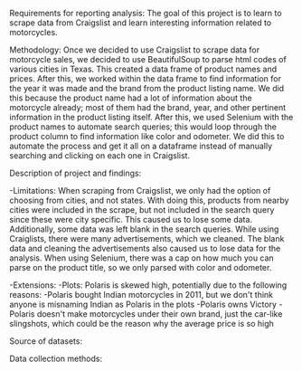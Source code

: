 
Requirements for reporting analysis:
The goal of this project is to learn to scrape data from Craigslist and learn interesting information related to motorcycles.

Methodology:
Once we decided to use Craigslist to scrape data for motorcycle sales, we decided to use BeautifulSoup to parse html codes of various cities in Texas. This created a data frame of product names and prices. After this, we worked within the data frame to find information for the year it was made and the brand from the product listing name. We did this because the product name had a lot of information about the motorcycle already; most of them had the brand, year, and other pertinent information in the product listing itself. After this, we used Selenium with the product names to automate search queries; this would loop through the product column to find information like color and odometer. We did this to automate the process and get it all on a dataframe instead of manually searching and clicking on each one in Craigslist.

Description of project and findings:

-Limitations: 
When scraping from Craigslist, we only had the option of choosing from cities, and not states. With doing this, products from nearby cities were included in the scrape, but not included in the search query since these were city specific. This caused us to lose some data. Additionally, some data was left blank in the search queries. While using Craiglists, there were many advertisements, which we cleaned. The blank data and cleaning the advertisements also caused us to lose data for the analysis.
When using Selenium, there was a cap on how much you can parse on the product title, so we only parsed with color and odometer.


-Extensions:
-Plots:
Polaris is skewed high, potentially due to the following reasons:
-Polaris bought Indian motorcycles in 2011, but we don't think anyone is misnaming Indian as Polaris in the plots
-Polaris owns Victory
-Polaris doesn't make motorcycles under their own brand, just the car-like slingshots, which could be the reason why the average price is so high

Source of datasets:

Data collection methods:
